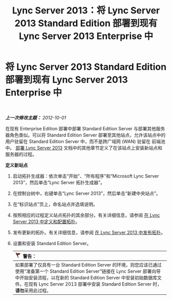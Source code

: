 ﻿---
title: Lync Server 2013：将 Lync Server 2013 Standard Edition 部署到现有 Lync Server 2013 Enterprise 中
TOCTitle: 将 Lync Server 2013 Standard Edition 部署到现有 Lync Server 2013 Enterprise 中
ms:assetid: 05ea128d-6c94-49b3-b28b-477367196425
ms:mtpsurl: https://technet.microsoft.com/zh-cn/library/Gg398112(v=OCS.15)
ms:contentKeyID: 49311878
ms.date: 05/19/2016
mtps_version: v=OCS.15
ms.translationtype: HT
---

# 将 Lync Server 2013 Standard Edition 部署到现有 Lync Server 2013 Enterprise 中

 

_**上一次修改主题：** 2012-10-01_

在现有 Enterprise Edition 部署中部署 Standard Edition Server 与部署其他服务器角色类似。可以将 Standard Edition Server 部署至其他站点，允许该站点中的用户驻留在 Standard Edition Server 中，而不是跨广域网 (WAN) 驻留在 前端池中。 [部署 Lync Server 2013](lync-server-2013-deploying-lync-server.md) 文档中的其他章节定义了在该站点上安装新站点和服务器的过程。

**定义新站点**

1.  启动拓扑生成器：依次单击“开始”、“所有程序”和“Microsoft Lync Server 2013”，然后单击“Lync Server 拓扑生成器”。

2.  在控制台树中，右键单击“Lync Server 2013”，然后单击“新建中央站点”。

3.  在“标识站点”页上，命名站点并选填说明。

4.  按照相应的过程定义站点拓扑的其余部分。有关详细信息，请参阅 [在 Lync Server 2013 中定义和配置拓扑](lync-server-2013-defining-and-configuring-the-topology.md)。

5.  发布更新的拓扑。有关详细信息，请参阅 [在 Lync Server 2013 中发布拓扑](lync-server-2013-publish-the-topology.md)。

6.  设置和安装 Standard Edition Server。
    
    <table>
    <thead>
    <tr class="header">
    <th><img src="images/JJ205186.Caution(OCS.15).gif" title="Caution" alt="Caution" />警告：</th>
    </tr>
    </thead>
    <tbody>
    <tr class="odd">
    <td>如果部署了仅具有一台 Standard Edition Server 的环境，则您应该已通过使用“准备第一个 Standard Edition Server”链接在 Lync Server 部署向导中开始安装流程，以在新的 Standard Edition Server 中安装初始数据库文件。在现有 Lync Server 2013 部署中安装 Standard Edition Server 时，<strong>请勿</strong>采用此过程。</td>
    </tr>
    </tbody>
    </table>

